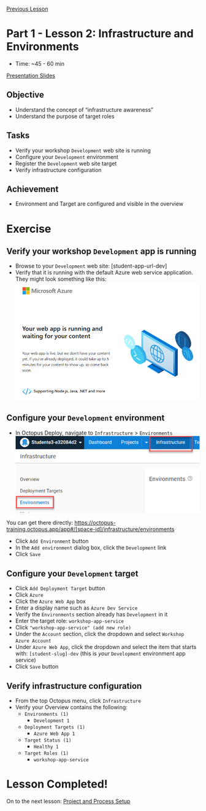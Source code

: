 [Previous Lesson](part-1-lesson-1.md)

# Part 1 - Lesson 2: Infrastructure and Environments
- Time: ~45 - 60 min

[Presentation Slides](https://docs.google.com/presentation/d/1RE1cpKfioSquK9h-HH6jxqrbRpw4WQff4TxOJTCD2ww/edit#slide=id.g1140cf5d16e_0_42)

## Objective
- Understand the concept of “infrastructure awareness”
- Understand the purpose of target roles

## Tasks
- Verify your workshop `Development` web site is running
- Configure your `Development` environment
- Register the `Development` web site target
- Verify infrastructure configuration

## Achievement
- Environment and Target are configured and visible in the overview

# Exercise

## Verify your workshop `Development` app is running

- Browse to your `Development` web site: [student-app-url-dev]
- Verify that it is running with the default Azure web service application. They might look something like this:
![](assets/1-2/empty-web-site.png)

## Configure your `Development` environment

- In Octopus Deploy, navigate to `Infrastructure` > `Environments`
![](assets/1-2/environments.png)

You can get there directly: https://octopus-training.octopus.app/app#/[space-id]/infrastructure/environments

- Click `Add Environment` button
- In the `Add environment` dialog box, click the `Development` link
- Click `Save`

## Configure your `Development` target
- Click `Add Deployment Target` button
- Click `Azure`
- Click the `Azure Web App` box
- Enter a display name such as `Azure Dev Service`
- Verify the `Environments` section already has `Development` in it
- Enter the target role: `workshop-app-service`
- Click `"workshop-app-service" (add new role)`
- Under the `Account` section, click the dropdown and select `Workshop Azure Account`
- Under `Azure Web App`, click the dropdown and select the item that starts with: `[student-slug]-dev` (this is *your* `Development` environment app service)
- Click `Save` button

## Verify infrastructure configuration

- From the top Octopus menu, click `Infrastructure`
- Verify your Overview contains the following:
  - `Environments (1)`
    - `Development 1`
  - `Deployment Targets (1)`
    - `Azure Web App 1`
  - `Target Status (1)`
    - `Healthy 1`
  - `Target Roles (1)`
    - `workshop-app-service`

# Lesson Completed!
On to the next lesson: [Project and Process Setup](part-1-lesson-3.md)